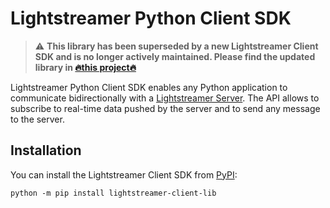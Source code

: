 # Lightstreamer Python Client SDK

> ⚠️ **This library has been superseded by a new Lightstreamer Client SDK and is no longer actively maintained. Please find the updated library in [🔥this project🔥](https://github.com/Lightstreamer/Lightstreamer-lib-client-haxe)**

Lightstreamer Python Client SDK enables any Python application to communicate bidirectionally with a [Lightstreamer Server](http://www.lightstreamer.com). The API allows to subscribe to real-time data pushed by the server and to send any message to the server.

## Installation

You can install the Lightstreamer Client SDK from [PyPI](https://pypi.org/project/lightstreamer-client-lib/):

```
python -m pip install lightstreamer-client-lib
```